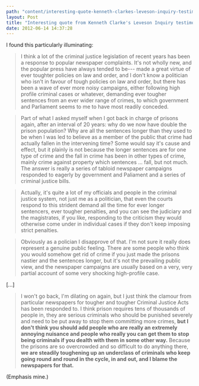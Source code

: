 ```yaml
---
path: "content/interesting-quote-kenneth-clarkes-leveson-inquiry-testimony"
layout: Post
title: "Interesting quote from Kenneth Clarke's Leveson Inquiry testimony"
date: 2012-06-14 14:37:28
---
```


I found this particularly illuminating:

>I think a lot of the criminal justice legislation of recent years has been a response to popular newspaper complaints. It's not wholly new, and the popular press have always tended to be--- made a great virtue of ever toughter policies on law and order, and I don't know a politician who isn't in favour of tough policies on law and order, but there has been a wave of ever more noisy campaigns, either following high profile criminal cases or whatever, demanding ever tougher sentences from an ever wider range of crimes, to which government and Parliament seems to me to have most readily conceded. 

>Part of what I asked myself when I got back in charge of prisons again, after an interval of 20 years: why do we now have double the prison population? Why are all the sentences longer than they used to be when I was led to believe as a member of the public that crime had actually fallen in the intervening time? Some would say it's cause and effect, but it plainly is not because the longer sentences are for one type of crime and the fall in crime has been in other types of crime, mainly crime against property which sentences ... fall, but not much. The answer is really a series of tabloid newspaper campaigns responded to eagerly by government and Paliament and a series of criminal justice bills.

>Actually, it's quite a lot of my officials and people in the criminal justice system, not just me as a politician, that even the courts respond to this strident demand all the time for ever longer sentencers, ever tougher penalties, and you can see the judiciary and the magistrates, if you like, responding to the criticism they would otherwise come under in individual cases if they don't keep imposing strict penalties.

>Obviously as a polician I disapprove of that. I'm not sure it really does represent a genuine public feeling. There are some people who think you would somehow get rid of crime if you just made the prisons nastier and the sentences longer, but it's not the prevailing public view, and the newspaper campaigns are usually based on a very, very partial account of some very shocking high-profile case.

[...]

>I won't go back, I'm dilating on again, but I just think the clamour from particular newspapers for tougher and tougher Criminal Justice Acts has been responded to. I think prison requires tens of thousands of people in, they are serious criminals who should be punished severely and need to be put away to stop them committing more crimes, **but I don't think you should add people who are really an extremely annoying nuisance and people who really you can get them to stop being criminals if you dealth with them in some other way.** Because the prisons are so overcrowded and so difficult to do anything there, **we are steadily toughening up an underclass of criminals who keep going round and round in the cycle, in and out, and I blame the newspapers for that.**

(Emphasis mine.)
